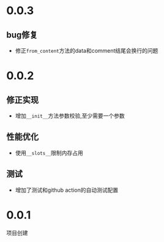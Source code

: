 # 0.0.3

## bug修复

+ 修正`from_content`方法的data和comment结尾会换行的问题

# 0.0.2

## 修正实现

+ 增加`__init__`方法参数校验,至少需要一个参数

## 性能优化

+ 使用`__slots__`限制内存占用

## 测试

+ 增加了测试和github action的自动测试配置

# 0.0.1

项目创建
